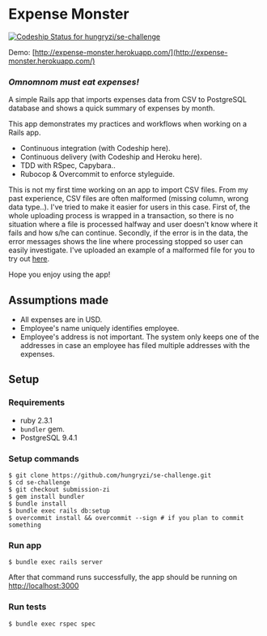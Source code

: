 # Expense Monster

[ ![Codeship Status for hungryzi/se-challenge](https://codeship.com/projects/15dbab60-8a38-0134-e269-5a7c9acf56e8/status?branch=submission-zi)](https://codeship.com/projects/184407)

Demo: [http://expense-monster.herokuapp.com/](http://expense-monster.herokuapp.com/)

### *Omnomnom must eat expenses!*

A simple Rails app that imports expenses data from CSV to PostgreSQL database and shows a quick summary of expenses by month.

This app demonstrates my practices and workflows when working on a Rails app.
- Continuous integration (with Codeship here).
- Continuous delivery (with Codeship and Heroku here).
- TDD with RSpec, Capybara..
- Rubocop & Overcommit to enforce styleguide.

This is not my first time working on an app to import CSV files. From my past experience, CSV files are often malformed (missing column, wrong data type..). I've tried to make it easier for users in this case. First of, the whole uploading process is wrapped in a transaction, so there is no situation where a file is processed halfway and user doesn't know where it fails and how s/he can continue. Secondly, if the error is in the data, the error messages shows the line where processing stopped so user can easily investigate. I've uploaded an example of a malformed file for you to try out [here](https://gist.githubusercontent.com/hungryzi/846f62cf890086e06b8967519b9d9716/raw/84dc69f572b50445bf442d4621da77bbd00e6f7c/invalid_data.csv). 

Hope you enjoy using the app!

## Assumptions made
- All expenses are in USD.
- Employee's name uniquely identifies employee.
- Employee's address is not important. The system only keeps one of the addresses in case an employee has filed multiple addresses with the expenses.

## Setup

### Requirements

- ruby 2.3.1
- `bundler` gem.
- PostgreSQL 9.4.1

### Setup commands

```
$ git clone https://github.com/hungryzi/se-challenge.git
$ cd se-challenge
$ git checkout submission-zi
$ gem install bundler
$ bundle install
$ bundle exec rails db:setup
$ overcommit install && overcommit --sign # if you plan to commit something
```

### Run app

```
$ bundle exec rails server
```

After that command runs successfully, the app should be running on [http://localhost:3000](http://localhost:3000)

### Run tests

```
$ bundle exec rspec spec
```



